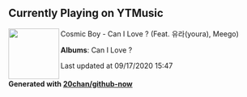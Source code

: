 ## Currently Playing on YTMusic

[<img align="left" width="100" src="https://lh3.googleusercontent.com/_0O2hXESFPU5IsfW3TyMNTHM8QpdffDOaL2If2O1UKtYkLSzpT1zxXUFgMi5qmorFya_6JKmmwuyJsV1TQ">](https://music.youtube.com/channel/UCJc5k056s0cfYUu0Y2Adgpw)

Cosmic Boy - Can I Love ? (Feat. 유라(youra), Meego)

**Albums**: Can I Love ?

Last updated at 09/17/2020 15:47

#### Generated with [20chan/github-now](https://github.com/20chan/github-now)


<!--
**20chan/20chan** is a ✨ _special_ ✨ repository because its `README.md` (this file) appears on your GitHub profile.

Here are some ideas to get you started:

- 🔭 I’m currently working on ...
- 🌱 I’m currently learning ...
- 👯 I’m looking to collaborate on ...
- 🤔 I’m looking for help with ...
- 💬 Ask me about ...
- 📫 How to reach me: ...
- 😄 Pronouns: ...
- ⚡ Fun fact: ...
-->

